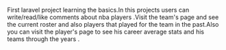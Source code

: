 First laravel project learning the basics.In this projects users can write/read/like comments about nba players .Visit the team's page and see the current roster and also players that played for the team in the past.Also you can visit the player's page to see his career average stats and his teams through the years .
